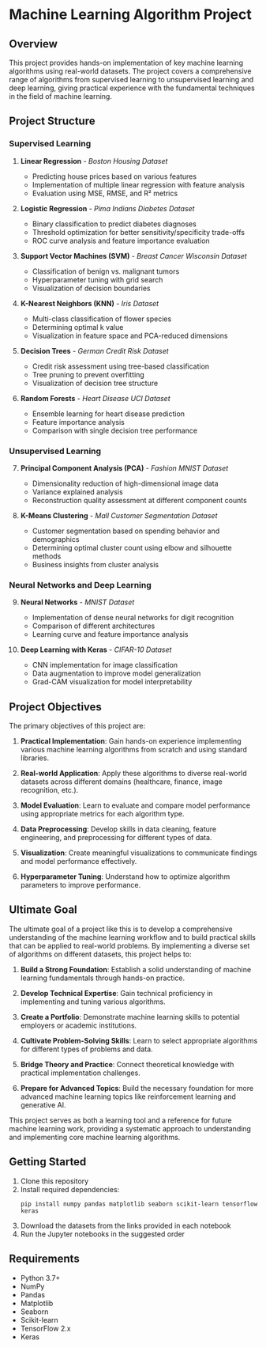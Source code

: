 # Machine Learning Algorithm Project

## Overview
This project provides hands-on implementation of key machine learning algorithms using real-world datasets. The project covers a comprehensive range of algorithms from supervised learning to unsupervised learning and deep learning, giving practical experience with the fundamental techniques in the field of machine learning.

## Project Structure

### Supervised Learning
1. **Linear Regression** - *Boston Housing Dataset*
   - Predicting house prices based on various features
   - Implementation of multiple linear regression with feature analysis
   - Evaluation using MSE, RMSE, and R² metrics

2. **Logistic Regression** - *Pima Indians Diabetes Dataset*
   - Binary classification to predict diabetes diagnoses
   - Threshold optimization for better sensitivity/specificity trade-offs
   - ROC curve analysis and feature importance evaluation

3. **Support Vector Machines (SVM)** - *Breast Cancer Wisconsin Dataset*
   - Classification of benign vs. malignant tumors
   - Hyperparameter tuning with grid search
   - Visualization of decision boundaries

4. **K-Nearest Neighbors (KNN)** - *Iris Dataset*
   - Multi-class classification of flower species
   - Determining optimal k value
   - Visualization in feature space and PCA-reduced dimensions

5. **Decision Trees** - *German Credit Risk Dataset*
   - Credit risk assessment using tree-based classification
   - Tree pruning to prevent overfitting
   - Visualization of decision tree structure

6. **Random Forests** - *Heart Disease UCI Dataset*
   - Ensemble learning for heart disease prediction
   - Feature importance analysis
   - Comparison with single decision tree performance

### Unsupervised Learning
7. **Principal Component Analysis (PCA)** - *Fashion MNIST Dataset*
   - Dimensionality reduction of high-dimensional image data
   - Variance explained analysis
   - Reconstruction quality assessment at different component counts

8. **K-Means Clustering** - *Mall Customer Segmentation Dataset*
   - Customer segmentation based on spending behavior and demographics
   - Determining optimal cluster count using elbow and silhouette methods
   - Business insights from cluster analysis

### Neural Networks and Deep Learning
9. **Neural Networks** - *MNIST Dataset*
   - Implementation of dense neural networks for digit recognition
   - Comparison of different architectures
   - Learning curve and feature importance analysis

10. **Deep Learning with Keras** - *CIFAR-10 Dataset*
    - CNN implementation for image classification
    - Data augmentation to improve model generalization
    - Grad-CAM visualization for model interpretability

## Project Objectives

The primary objectives of this project are:

1. **Practical Implementation**: Gain hands-on experience implementing various machine learning algorithms from scratch and using standard libraries.

2. **Real-world Application**: Apply these algorithms to diverse real-world datasets across different domains (healthcare, finance, image recognition, etc.).

3. **Model Evaluation**: Learn to evaluate and compare model performance using appropriate metrics for each algorithm type.

4. **Data Preprocessing**: Develop skills in data cleaning, feature engineering, and preprocessing for different types of data.

5. **Visualization**: Create meaningful visualizations to communicate findings and model performance effectively.

6. **Hyperparameter Tuning**: Understand how to optimize algorithm parameters to improve performance.

## Ultimate Goal

The ultimate goal of a project like this is to develop a comprehensive understanding of the machine learning workflow and to build practical skills that can be applied to real-world problems. By implementing a diverse set of algorithms on different datasets, this project helps to:

1. **Build a Strong Foundation**: Establish a solid understanding of machine learning fundamentals through hands-on practice.

2. **Develop Technical Expertise**: Gain technical proficiency in implementing and tuning various algorithms.

3. **Create a Portfolio**: Demonstrate machine learning skills to potential employers or academic institutions.

4. **Cultivate Problem-Solving Skills**: Learn to select appropriate algorithms for different types of problems and data.

5. **Bridge Theory and Practice**: Connect theoretical knowledge with practical implementation challenges.

6. **Prepare for Advanced Topics**: Build the necessary foundation for more advanced machine learning topics like reinforcement learning and generative AI.

This project serves as both a learning tool and a reference for future machine learning work, providing a systematic approach to understanding and implementing core machine learning algorithms.

## Getting Started

1. Clone this repository
2. Install required dependencies:
   ```
   pip install numpy pandas matplotlib seaborn scikit-learn tensorflow keras
   ```
3. Download the datasets from the links provided in each notebook
4. Run the Jupyter notebooks in the suggested order

## Requirements
- Python 3.7+
- NumPy
- Pandas
- Matplotlib
- Seaborn
- Scikit-learn
- TensorFlow 2.x
- Keras
